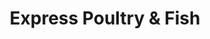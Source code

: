 ---
title: "Express Poultry & Fish"
url: /dearborn-heights/express-poultry-and-fish/
shop: butcher
---